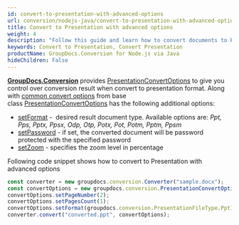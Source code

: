 ```yaml
---
id: convert-to-presentation-with-advanced-options
url: conversion/nodejs-java/convert-to-presentation-with-advanced-options
title: Convert to Presentation with advanced options
weight: 4
description: "Follow this guide and learn how to convert documents to PowerPoint presentations of PPT, PPTX formats with height, width, DPI, margins and other customizations using GroupDocs.Conversion for Node.js via Java."
keywords: Convert to Presentation, Convert Presentation
productName: GroupDocs.Conversion for Node.js via Java
hideChildren: False
---
```

[**GroupDocs.Conversion**](https://products.groupdocs.com/conversion/java) provides [PresentationConvertOptions](https://reference.groupdocs.com/java/conversion/com.groupdocs.conversion.options.convert/PresentationConvertOptions) to give you control over conversion result when convert to presentation format. Along with [common convert options](https://reference.groupdocs.com/conversion/java/com.groupdocs.conversion.options.convert/ConvertOptions) from base class [PresentationConvertOptions](https://reference.groupdocs.com/java/conversion/com.groupdocs.conversion.options.convert/PresentationConvertOptions) has the following additional options:

*   [setFormat](https://reference.groupdocs.com/java/conversion/com.groupdocs.conversion.options.convert/ConvertOptions#setFormat(com.groupdocs.conversion.filetypes.FileType)) -  desired result document type. Available options are: *Ppt, Pps, Pptx, Ppsx, Odp, Otp, Potx, Pot, Potm, Pptm, Ppsm*
*   [setPassword](https://reference.groupdocs.com/java/conversion/com.groupdocs.conversion.options.convert/PresentationConvertOptions#setPassword(java.lang.String)) -  if set, the converted document will be password protected with the specified password
*   [setZoom](https://reference.groupdocs.com/java/conversion/com.groupdocs.conversion.options.convert/PresentationConvertOptions#setZoom(int)) -  specifies the zoom level in percentage

Following code snippet shows how to convert to Presentation with advanced options

```js
const converter = new groupdocs.conversion.Converter("sample.docx");
const convertOptions = new groupdocs.conversion.PresentationConvertOptions();
convertOptions.setPageNumber(2);
convertOptions.setPagesCount(1);
convertOptions.setFormat(groupdocs.conversion.PresentationFileType.Ppt);
converter.convert("converted.ppt", convertOptions);
```
